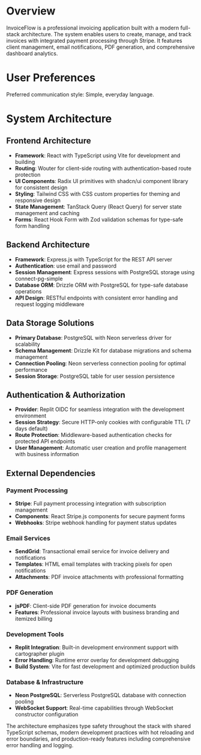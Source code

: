 # Overview

InvoiceFlow is a professional invoicing application built with a modern full-stack architecture. The system enables users to create, manage, and track invoices with integrated payment processing through Stripe. It features client management, email notifications, PDF generation, and comprehensive dashboard analytics.

# User Preferences

Preferred communication style: Simple, everyday language.

# System Architecture

## Frontend Architecture

- **Framework**: React with TypeScript using Vite for development and building
- **Routing**: Wouter for client-side routing with authentication-based route protection
- **UI Components**: Radix UI primitives with shadcn/ui component library for consistent design
- **Styling**: Tailwind CSS with CSS custom properties for theming and responsive design
- **State Management**: TanStack Query (React Query) for server state management and caching
- **Forms**: React Hook Form with Zod validation schemas for type-safe form handling

## Backend Architecture

- **Framework**: Express.js with TypeScript for the REST API server
- **Authentication**: use email and password
- **Session Management**: Express sessions with PostgreSQL storage using connect-pg-simple
- **Database ORM**: Drizzle ORM with PostgreSQL for type-safe database operations
- **API Design**: RESTful endpoints with consistent error handling and request logging middleware

## Data Storage Solutions

- **Primary Database**: PostgreSQL with Neon serverless driver for scalability
- **Schema Management**: Drizzle Kit for database migrations and schema management
- **Connection Pooling**: Neon serverless connection pooling for optimal performance
- **Session Storage**: PostgreSQL table for user session persistence

## Authentication & Authorization

- **Provider**: Replit OIDC for seamless integration with the development environment
- **Session Strategy**: Secure HTTP-only cookies with configurable TTL (7 days default)
- **Route Protection**: Middleware-based authentication checks for protected API endpoints
- **User Management**: Automatic user creation and profile management with business information

## External Dependencies

### Payment Processing

- **Stripe**: Full payment processing integration with subscription management
- **Components**: React Stripe.js components for secure payment forms
- **Webhooks**: Stripe webhook handling for payment status updates

### Email Services

- **SendGrid**: Transactional email service for invoice delivery and notifications
- **Templates**: HTML email templates with tracking pixels for open notifications
- **Attachments**: PDF invoice attachments with professional formatting

### PDF Generation

- **jsPDF**: Client-side PDF generation for invoice documents
- **Features**: Professional invoice layouts with business branding and itemized billing

### Development Tools

- **Replit Integration**: Built-in development environment support with cartographer plugin
- **Error Handling**: Runtime error overlay for development debugging
- **Build System**: Vite for fast development and optimized production builds

### Database & Infrastructure

- **Neon PostgreSQL**: Serverless PostgreSQL database with connection pooling
- **WebSocket Support**: Real-time capabilities through WebSocket constructor configuration

The architecture emphasizes type safety throughout the stack with shared TypeScript schemas, modern development practices with hot reloading and error boundaries, and production-ready features including comprehensive error handling and logging.
